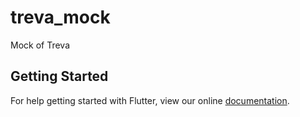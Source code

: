 # treva_mock

Mock of Treva

## Getting Started

For help getting started with Flutter, view our online
[documentation](https://flutter.io/).

